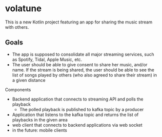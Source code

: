 # volatune

This is a new Kotlin project featuring an app for sharing the music stream with others.

## Goals

- The app is supposed to consolidate all major streaming services, such as Spotify, Tidal, Apple Music, etc.
- The user should be able to give consent to share her music, and/or name. If the stream is being shared, the user should be able to see the list of songs played by others (who also agreed to share their stream) in a given distance

Components
- Backend application that connects to streaming API
and polls the playback
  - The polled playback is published to kafka topic by a producer
- Application that listens to the kafka topic
and returns the list of playbacks in the given area
- web client that connects to backend applications via web socket
- in the future: mobile clients